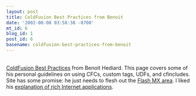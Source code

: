 ```yaml
---
layout: post
title: ColdFusion Best Practices from Benoit
date: '2002-08-08 03:58:38 -0700'
mt_id: 6
blog_id: 1
post_id: 6
basename: coldfusion-best-practices-from-benoit
---
```

<br /><a href="http://www.benorama.com/coldfusion/">ColdFusion Best Practices</a> from Benoit Hediard. This page covers some of his personal guidelines on using CFCs, custom tags, UDFs, and cfincludes. Site has some promise: he just needs to flesh out the <a href="http://www.benorama.com/flash/">Flash MX area</a>. I liked his <a href="http://www.benorama.com/mx/">explanation of rich Internet applications</a>.<br /><br /><br />
